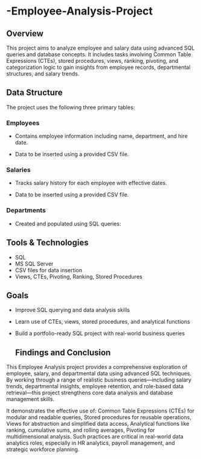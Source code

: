 # -Employee-Analysis-Project


## Overview
This project aims to analyze employee and salary data using advanced SQL queries and database concepts. It includes tasks involving Common Table Expressions (CTEs), stored procedures, views, ranking, pivoting, and categorization logic to gain insights from employee records, departmental structures, and salary trends.


## Data Structure
The project uses the following three primary tables:

### Employees

- Contains employee information including name, department, and hire date.

- Data to be inserted using a provided CSV file.

### Salaries

- Tracks salary history for each employee with effective dates.

- Data to be inserted using a provided CSV file.

### Departments

- Created and populated using SQL queries:

## Tools & Technologies
- SQL
- MS SQL Server
- CSV files for data insertion
- Views, CTEs, Pivoting, Ranking, Stored Procedures

## Goals
- Improve SQL querying and data analysis skills
- Learn use of CTEs, views, stored procedures, and analytical functions
- Build a portfolio-ready SQL project with real-world business queries








  ## Findings and Conclusion

This Employee Analysis project provides a comprehensive exploration of employee, salary, and departmental data using advanced SQL techniques. By working through a range of realistic business queries—including salary trends, departmental insights, employee retention, and role-based data retrieval—this project strengthens core data analysis and database management skills.

It demonstrates the effective use of:
Common Table Expressions (CTEs) for modular and readable queries,
Stored procedures for reusable operations,
Views for abstraction and simplified data access,
Analytical functions like ranking, cumulative sums, and rolling averages,
Pivoting for multidimensional analysis.
Such practices are critical in real-world data analytics roles, especially in HR analytics, payroll management, and strategic workforce planning.
